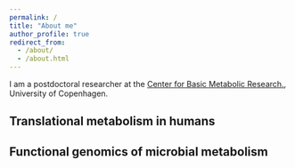 ```yaml
---
permalink: /
title: "About me"
author_profile: true
redirect_from: 
  - /about/
  - /about.html
---
```


I am a postdoctoral researcher at the [Center for Basic Metabolic Research.](https://cbmr.ku.dk/), University of Copenhagen. 


Translational metabolism in humans
--------


Functional genomics of microbial metabolism
---------

